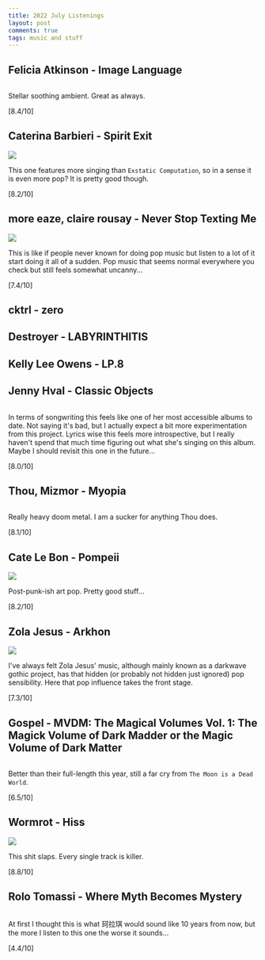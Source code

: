 ```yaml
---
title: 2022 July Listenings
layout: post
comments: true
tags: music and stuff
---
```


## Felicia Atkinson - Image Language

  ![]()

  Stellar soothing ambient. Great as always.

  [8.4/10]

## Caterina Barbieri - Spirit Exit

  ![](https://f4.bcbits.com/img/a0860446015_16.jpg)

  This one features more singing than `Exstatic Computation`, so in a sense it is even more pop? It is pretty good though.

  [8.2/10]

## more eaze, claire rousay - Never Stop Texting Me

  ![](https://f4.bcbits.com/img/a4055169876_16.jpg)

  This is like if people never known for doing pop music but listen to a lot of it start doing it all of a sudden. Pop music that seems normal everywhere you check but still feels somewhat uncanny...

  [7.4/10]

## cktrl - zero

## Destroyer - LABYRINTHITIS

## Kelly Lee Owens - LP.8

## Jenny Hval - Classic Objects

  ![]()

  In terms of songwriting this feels like one of her most accessible albums to date. Not saying it's bad, but I actually expect a bit more experimentation from this project. Lyrics wise this feels more introspective, but I really haven't spend that much time figuring out what she's singing on this album. Maybe I should revisit this one in the future...

  [8.0/10]

## Thou, Mizmor - Myopia

  ![]()

  Really heavy doom metal. I am a sucker for anything Thou does.

  [8.1/10]

## Cate Le Bon - Pompeii

  ![](https://f4.bcbits.com/img/a2013004350_16.jpg)

  Post-punk-ish art pop. Pretty good stuff...

  [8.2/10]

## Zola Jesus - Arkhon

  ![](https://f4.bcbits.com/img/a3275404382_16.jpg)

  I've always felt Zola Jesus' music, although mainly known as a darkwave gothic project, has that hidden (or probably not hidden just ignored) pop sensibility. Here that pop influence takes the front stage.

  [7.3/10]

## Gospel - MVDM: The Magical Volumes Vol. 1: The Magick Volume of Dark Madder or the Magic Volume of Dark Matter

  ![]()

  Better than their full-length this year, still a far cry from `The Moon is a Dead World`.

  [6.5/10]

## Wormrot - Hiss

  ![](https://f4.bcbits.com/img/a1129311430_16.jpg)

  This shit slaps. Every single track is killer.

  [8.8/10]

## Rolo Tomassi - Where Myth Becomes Mystery

  ![]()

  At first I thought this is what 珂拉琪 would sound like 10 years from now, but the more I listen to this one the worse it sounds...

  [4.4/10]
